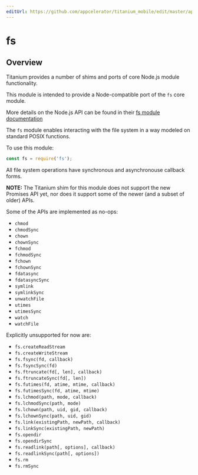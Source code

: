 ```yaml
---
editUrl: https://github.com/appcelerator/titanium_mobile/edit/master/apidoc/NodeJS/fs.yml
---
```

# fs

<TypeHeader/>

## Overview

Titanium provides a number of shims and ports of core Node.js module functionality.

This module is intended to provide a Node-compatible port of the `fs` core module.

More details on the Node.js API can be found in their [fs module documentation](https://nodejs.org/api/fs.html)

The `fs` module enables interacting with the file system in a way modeled on standard POSIX functions.

To use this module:

``` javascript
const fs = require('fs');
```

All file system operations have synchronous and asynchronouse callback forms.

**NOTE:** The Titanium shim for this module does not support the new Promises API yet, nor does it support some of the newer (and a subset of older) APIs.

Some of the APIs are implemented as no-ops:

- `chmod`
- `chmodSync`
- `chown`
- `chownSync`
- `fchmod`
- `fchmodSync`
- `fchown`
- `fchownSync`
- `fdatasync`
- `fdatasyncSync`
- `symlink`
- `symlinkSync`
- `unwatchFile`
- `utimes`
- `utimesSync`
- `watch`
- `watchFile`

Explicitly unsupported for now are:

- `fs.createReadStream`
- `fs.createWriteStream`
- `fs.fsync(fd, callback)`
- `fs.fsyncSync(fd)`
- `fs.ftruncate(fd[, len], callback)`
- `fs.ftruncateSync(fd[, len])`
- `fs.futimes(fd, atime, mtime, callback)`
- `fs.futimesSync(fd, atime, mtime)`
- `fs.lchmod(path, mode, callback)`
- `fs.lchmodSync(path, mode)`
- `fs.lchown(path, uid, gid, callback)`
- `fs.lchownSync(path, uid, gid)`
- `fs.link(existingPath, newPath, callback)`
- `fs.linkSync(existingPath, newPath)`
- `fs.opendir`
- `fs.opendirSync`
- `fs.readlink(path[, options], callback)`
- `fs.readlinkSync(path[, options])`
- `fs.rm`
- `fs.rmSync`

<ApiDocs/>
